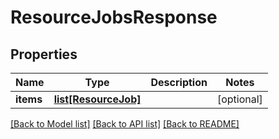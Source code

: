 # ResourceJobsResponse

## Properties
Name | Type | Description | Notes
------------ | ------------- | ------------- | -------------
**items** | [**list[ResourceJob]**](ResourceJob.md) |  | [optional] 

[[Back to Model list]](../README.md#documentation-for-models) [[Back to API list]](../README.md#documentation-for-api-endpoints) [[Back to README]](../README.md)


